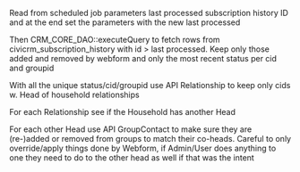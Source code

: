 Read from scheduled job parameters last processed subscription history ID and at the end set the parameters with the new last processed

Then CRM_CORE_DAO::executeQuery to fetch rows from civicrm_subscription_history with id > last processed. Keep only those added and removed by webform and only the most recent status per cid and groupid

With all the unique status/cid/groupid use API Relationship to keep only cids w. Head of household relationships

For each Relationship see if the Household has another Head

For each other Head use API GroupContact to make sure they are (re-)added or removed from groups to match their co-heads. Careful to only override/apply things done by Webform, if Admin/User does anything to one they need to do to the other head as well if that was the intent


